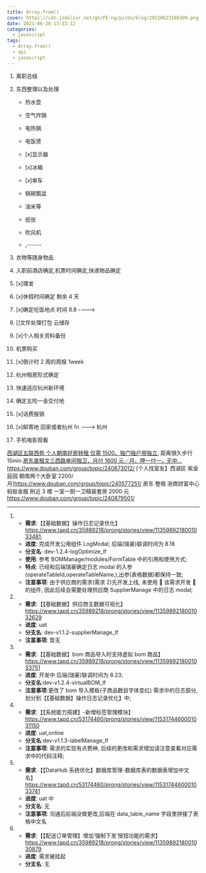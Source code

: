 ```yaml
---
title: Array.from()
cover: https://cdn.jsdelivr.net/gh/FE-ng/picGo/blog/20210623160309.png
date: 2021-06-20 13:23:12
categories:
  - javascript
tags:
  - Array.from()
  - api
  - javascript
---
```


<!--
 * @Author: your name
 * @Date: 2021-07-31 21:00:06
 * @LastEditTime: 2021-08-05 15:16:32
 * @LastEditors: Please set LastEditors
 * @Description: In User Settings Edit
 * @FilePath: /droplets/source/_drafts/tips.md
-->

1. 离职总结
2. 东西整理以及处理

   - 热水壶
   - 空气炸锅
   - 电热锅
   - 电饭煲
   - [x]显示器
   - [x]冰箱
   - [x]单车

   - 锅碗瓢盆
   - 油米等
   - 纸张
   - 吹风机
   - ,------

3. 衣物等随身物品
4. 入职前酒店确定,机票时间确定,快递物品确定
5. [x]理发
6. [x]休假时间确定 剩余 4 天
7. [x]确定吃饭地点 时间 8.8 ---->
8. []文件处理打包 云储存
9. [x]个人相关资料备份
10. 机票购买

11. [x]倒计时 2 周的周报 1week
12. 杭州租房形式确定
13. 快速适应杭州新环境
14. 确定五险一金交付地
15. [x]话费报销
16. [x]邮寄地 回家或者杭州 fn ---> 杭州
17. 手机电影观看

[西湖区五联西苑 个人朝南好房转租 仅需 1500，独门独户带独立.](https://www.douban.com/group/topic/240645340/) 距离很久步行 15min
[房东直租文三西路单间独卫，月付 1600 元／月，押一付一，无中...](https://www.douban.com/group/topic/240613388/)
https://www.douban.com/group/topic/240673012/
[个人找室友】西湖区 紫金庭园 朝南两个大卧室 2200/月]https://www.douban.com/group/topic/240577251/
房东 整租 浙商财富中心 蚂蚁金服 附近 3 楼 一室一厨一卫精装套房 2000 元 https://www.douban.com/group/topic/240879501/

---

1.  - **需求**:【【基础数据】操作日志记录优化】
      https://www.tapd.cn/35989218/prong/stories/view/1135989218001033481;
    - **进度**: 完成开发公用组件 LogModal; 后端(瑞豪)联调时间为 8.18
    - **分支名**: dev-1.2.4-logOptimize_lf
    - **使用**: 参考 BOMManage/modules/FormTable 中的引用和使用方式;
    - **特点**: 已经和后端瑞豪确定日志 modal 的入参(operateTableId,operateTableName,),出参(表格数据)都保持一致;
    - **注意事项**: 由于供应商的需求(需求 2)先开发上线, 未使用  该需求开发  的组件, 因此后续会需要处理供应商 SupplierManage 中的日志 modal;

2.  - **需求**:【【基础数据】供应商主数据可视化】
      https://www.tapd.cn/35989218/prong/stories/view/1135989218001032629
    - **进度**: uat
    - **分支名**: dev-v1.1.2-supplier​Manage_lf
    - **注意事项**: 暂无

3.  - **需求**:【【基础数据】bom 商品导入时支持虚拟 bom 商品】
      https://www.tapd.cn/35989218/prong/stories/view/1135989218001033751
    - **进度**: 开发中 后端(瑞豪)联调时间为 8.23;
    - **分支名**:dev-v1.2.4-virtualBOM_lf
    - **注意事项**:更改了 bom 导入模板(子商品数目字体变红) 需求中的日志部分,划分到【【基础数据】操作日志记录优化】中;

4.  - **需求**:【【系统能力搭建】-新增标签管理模块】
      https://www.tapd.cn/53174460/prong/stories/view/1153174460001031150
    - **进度**: uat,online
    - **分支名**:dev-v1.1.3-labelManage_lf
    - **注意事项**: 需求的实现有点费神, 后续的更改和需求增加请注意查看对应需求中的代码注释;

5.  - **需求**:【【DataHub 系统优化】数据库管理-数据库表的数据表增加中文名】
      https://www.tapd.cn/53174460/prong/stories/view/1153174460001033741
    - **进度**: uat 中
    - **分支名**: 无
    - **注意事项**: 沟通后前端没做更改,后端在 data_table_name 字段里拼接了表格中文名

6.  - **需求**:【【配送订单管理】增加‘强制下发’按钮功能的需求】
      https://www.tapd.cn/35989218/prong/stories/view/1135989218001030879
    - **进度**: 需求被挂起
    - **分支名**: 无
